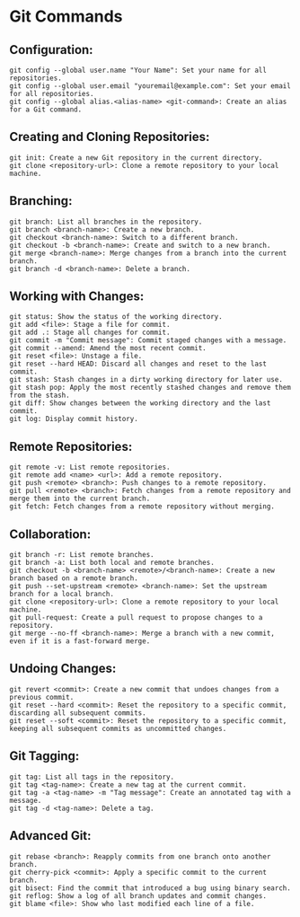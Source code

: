 # Git Commands

## Configuration: 
    git config --global user.name "Your Name": Set your name for all repositories.  
    git config --global user.email "youremail@example.com": Set your email for all repositories.  
    git config --global alias.<alias-name> <git-command>: Create an alias for a Git command.  

## Creating and Cloning Repositories:  
    git init: Create a new Git repository in the current directory.  
    git clone <repository-url>: Clone a remote repository to your local machine.  

## Branching:  
    git branch: List all branches in the repository.  
    git branch <branch-name>: Create a new branch.  
    git checkout <branch-name>: Switch to a different branch.  
    git checkout -b <branch-name>: Create and switch to a new branch.  
    git merge <branch-name>: Merge changes from a branch into the current branch.  
    git branch -d <branch-name>: Delete a branch.

## Working with Changes:
    git status: Show the status of the working directory.  
    git add <file>: Stage a file for commit.  
    git add .: Stage all changes for commit.  
    git commit -m "Commit message": Commit staged changes with a message.  
    git commit --amend: Amend the most recent commit.  
    git reset <file>: Unstage a file.  
    git reset --hard HEAD: Discard all changes and reset to the last commit.  
    git stash: Stash changes in a dirty working directory for later use.  
    git stash pop: Apply the most recently stashed changes and remove them from the stash.  
    git diff: Show changes between the working directory and the last commit.  
    git log: Display commit history.  

## Remote Repositories:
    git remote -v: List remote repositories.  
    git remote add <name> <url>: Add a remote repository.  
    git push <remote> <branch>: Push changes to a remote repository.  
    git pull <remote> <branch>: Fetch changes from a remote repository and merge them into the current branch.  
    git fetch: Fetch changes from a remote repository without merging.  

## Collaboration:  
    git branch -r: List remote branches.  
    git branch -a: List both local and remote branches.  
    git checkout -b <branch-name> <remote>/<branch-name>: Create a new branch based on a remote branch.  
    git push --set-upstream <remote> <branch-name>: Set the upstream branch for a local branch.  
    git clone <repository-url>: Clone a remote repository to your local machine.  
    git pull-request: Create a pull request to propose changes to a repository.  
    git merge --no-ff <branch-name>: Merge a branch with a new commit, even if it is a fast-forward merge.  

## Undoing Changes:  
    git revert <commit>: Create a new commit that undoes changes from a previous commit.   
    git reset --hard <commit>: Reset the repository to a specific commit, discarding all subsequent commits.  
    git reset --soft <commit>: Reset the repository to a specific commit, keeping all subsequent commits as uncommitted changes.  

## Git Tagging:  
    git tag: List all tags in the repository.  
    git tag <tag-name>: Create a new tag at the current commit.  
    git tag -a <tag-name> -m "Tag message": Create an annotated tag with a message.  
    git tag -d <tag-name>: Delete a tag.  

## Advanced Git:
    git rebase <branch>: Reapply commits from one branch onto another branch.  
    git cherry-pick <commit>: Apply a specific commit to the current branch.  
    git bisect: Find the commit that introduced a bug using binary search.  
    git reflog: Show a log of all branch updates and commit changes.  
    git blame <file>: Show who last modified each line of a file.  
    
